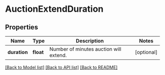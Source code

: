 # AuctionExtendDuration

## Properties
Name | Type | Description | Notes
------------ | ------------- | ------------- | -------------
**duration** | **float** | Number of minutes auction will extend. | [optional] 

[[Back to Model list]](../README.md#documentation-for-models) [[Back to API list]](../README.md#documentation-for-api-endpoints) [[Back to README]](../README.md)



